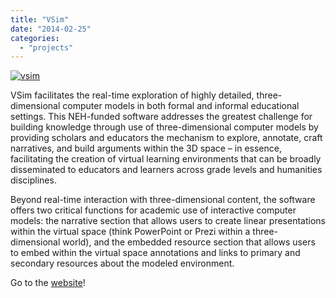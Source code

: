 ```yaml
---
title: "VSim"
date: "2014-02-25"
categories: 
  - "projects"
---
```


[![vsim](images/vsim1-1024x581.png)](http://sandbox.idre.ucla.edu/sandbox/wp-content/uploads/2014/02/vsim1.png)

VSim facilitates the real-time exploration of highly detailed, three-dimensional computer models in both formal and informal educational settings. This NEH-funded software addresses the greatest challenge for building knowledge through use of three-dimensional computer models by providing scholars and educators the mechanism to explore, annotate, craft narratives, and build arguments within the 3D space – in essence, facilitating the creation of virtual learning environments that can be broadly disseminated to educators and learners across grade levels and humanities disciplines.

Beyond real-time interaction with three-dimensional content, the software offers two critical functions for academic use of interactive computer models: the narrative section that allows users to create linear presentations within the virtual space (think PowerPoint or Prezi within a three-dimensional world), and the embedded resource section that allows users to embed within the virtual space annotations and links to primary and secondary resources about the modeled environment.

Go to the [website](https://idre.ucla.edu/gis-visualization/vsim)!
